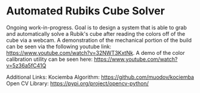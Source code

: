 # Automated Rubiks Cube Solver

Ongoing work-in-progress. Goal is to design a system that is able to grab and automatically solve a Rubik's cube after reading the colors off of the cube via a webcam. A demonstration of the mechanical portion of the build can be seen via the following youtube link: https://www.youtube.com/watch?v=32NWT3KxtNk. A demo of the color calibration utility can be seen here: https://www.youtube.com/watch?v=5z36a5fC41Q

Additional Links:
Kociemba Algorithm: https://github.com/muodov/kociemba  
Open CV Library: https://pypi.org/project/opencv-python/

